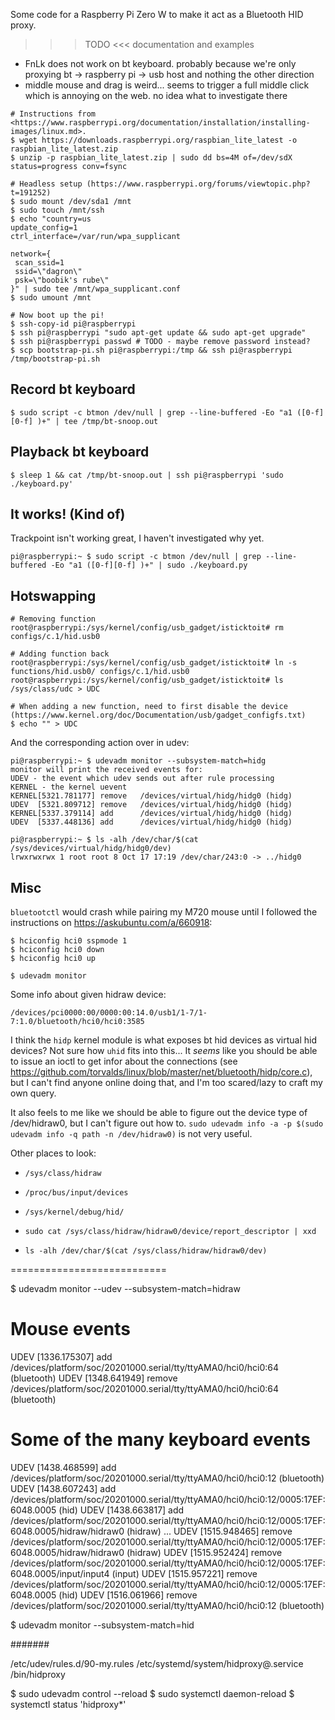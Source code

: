 Some code for a Raspberry Pi Zero W to make it act as a Bluetooth HID proxy.

>>> TODO <<< documentation and examples
- FnLk does not work on bt keyboard. probably because we're only proxying bt -> raspberry pi -> usb host and nothing the other direction
- middle mouse and drag is weird... seems to trigger a full middle click which is annoying on the web. no idea what to investigate there

```
# Instructions from <https://www.raspberrypi.org/documentation/installation/installing-images/linux.md>.
$ wget https://downloads.raspberrypi.org/raspbian_lite_latest -o raspbian_lite_latest.zip
$ unzip -p raspbian_lite_latest.zip | sudo dd bs=4M of=/dev/sdX status=progress conv=fsync

# Headless setup (https://www.raspberrypi.org/forums/viewtopic.php?t=191252)
$ sudo mount /dev/sda1 /mnt
$ sudo touch /mnt/ssh
$ echo "country=us
update_config=1
ctrl_interface=/var/run/wpa_supplicant

network={
 scan_ssid=1
 ssid=\"dagron\"
 psk=\"boobik's rube\"
}" | sudo tee /mnt/wpa_supplicant.conf
$ sudo umount /mnt

# Now boot up the pi!
$ ssh-copy-id pi@raspberrypi
$ ssh pi@raspberrypi "sudo apt-get update && sudo apt-get upgrade"
$ ssh pi@raspberrypi passwd # TODO - maybe remove password instead?
$ scp bootstrap-pi.sh pi@raspberrypi:/tmp && ssh pi@raspberrypi /tmp/bootstrap-pi.sh
```


## Record bt keyboard

```
$ sudo script -c btmon /dev/null | grep --line-buffered -Eo "a1 ([0-f][0-f] )+" | tee /tmp/bt-snoop.out
```

## Playback bt keyboard

```
$ sleep 1 && cat /tmp/bt-snoop.out | ssh pi@raspberrypi 'sudo ./keyboard.py'
```

## It works! (Kind of)

Trackpoint isn't working great, I haven't investigated why yet.

```
pi@raspberrypi:~ $ sudo script -c btmon /dev/null | grep --line-buffered -Eo "a1 ([0-f][0-f] )+" | sudo ./keyboard.py
```

## Hotswapping

```
# Removing function
root@raspberrypi:/sys/kernel/config/usb_gadget/isticktoit# rm configs/c.1/hid.usb0

# Adding function back
root@raspberrypi:/sys/kernel/config/usb_gadget/isticktoit# ln -s functions/hid.usb0/ configs/c.1/hid.usb0
root@raspberrypi:/sys/kernel/config/usb_gadget/isticktoit# ls /sys/class/udc > UDC

# When adding a new function, need to first disable the device (https://www.kernel.org/doc/Documentation/usb/gadget_configfs.txt)
$ echo "" > UDC
```


And the corresponding action over in udev:

```
pi@raspberrypi:~ $ udevadm monitor --subsystem-match=hidg
monitor will print the received events for:
UDEV - the event which udev sends out after rule processing
KERNEL - the kernel uevent
KERNEL[5321.781177] remove   /devices/virtual/hidg/hidg0 (hidg)
UDEV  [5321.809712] remove   /devices/virtual/hidg/hidg0 (hidg)
KERNEL[5337.379114] add      /devices/virtual/hidg/hidg0 (hidg)
UDEV  [5337.448136] add      /devices/virtual/hidg/hidg0 (hidg)

pi@raspberrypi:~ $ ls -alh /dev/char/$(cat /sys/devices/virtual/hidg/hidg0/dev)
lrwxrwxrwx 1 root root 8 Oct 17 17:19 /dev/char/243:0 -> ../hidg0
```

## Misc

`bluetootctl` would crash while pairing my M720 mouse until I followed the
instructions on <https://askubuntu.com/a/660918>:

```
$ hciconfig hci0 sspmode 1
$ hciconfig hci0 down
$ hciconfig hci0 up
```


```
$ udevadm monitor
```

Some info about given hidraw device:

```
/devices/pci0000:00/0000:00:14.0/usb1/1-7/1-7:1.0/bluetooth/hci0/hci0:3585
```

I think the `hidp` kernel module is what exposes bt hid devices as virtual hid
devices? Not sure how `uhid` fits into this... It *seems* like you should be
able to issue an ioctl to get infor
about the connections (see
https://github.com/torvalds/linux/blob/master/net/bluetooth/hidp/core.c), but I
can't find anyone online doing that, and I'm too scared/lazy to craft my own query.

It also feels to me like we should be able to figure out the device type of
/dev/hidraw0, but I can't figure out how to. `sudo udevadm info -a -p $(sudo
udevadm info -q path -n /dev/hidraw0)` is not very useful.


Other places to look:

- `/sys/class/hidraw`
- `/proc/bus/input/devices`
- `/sys/kernel/debug/hid/`

- `sudo cat /sys/class/hidraw/hidraw0/device/report_descriptor | xxd`
- `ls -alh /dev/char/$(cat /sys/class/hidraw/hidraw0/dev)`





===========================

$ udevadm monitor --udev --subsystem-match=hidraw

# Mouse events
UDEV  [1336.175307] add      /devices/platform/soc/20201000.serial/tty/ttyAMA0/hci0/hci0:64 (bluetooth)
UDEV  [1348.641949] remove   /devices/platform/soc/20201000.serial/tty/ttyAMA0/hci0/hci0:64 (bluetooth)

# Some of the many keyboard events
UDEV  [1438.468599] add      /devices/platform/soc/20201000.serial/tty/ttyAMA0/hci0/hci0:12 (bluetooth)
UDEV  [1438.607243] add      /devices/platform/soc/20201000.serial/tty/ttyAMA0/hci0/hci0:12/0005:17EF:6048.0005 (hid)
UDEV  [1438.663817] add      /devices/platform/soc/20201000.serial/tty/ttyAMA0/hci0/hci0:12/0005:17EF:6048.0005/hidraw/hidraw0 (hidraw)
...
UDEV  [1515.948465] remove   /devices/platform/soc/20201000.serial/tty/ttyAMA0/hci0/hci0:12/0005:17EF:6048.0005/hidraw/hidraw0 (hidraw)
UDEV  [1515.952424] remove   /devices/platform/soc/20201000.serial/tty/ttyAMA0/hci0/hci0:12/0005:17EF:6048.0005/input/input4 (input)
UDEV  [1515.957221] remove   /devices/platform/soc/20201000.serial/tty/ttyAMA0/hci0/hci0:12/0005:17EF:6048.0005 (hid)
UDEV  [1516.061966] remove   /devices/platform/soc/20201000.serial/tty/ttyAMA0/hci0/hci0:12 (bluetooth)


$ udevadm monitor --subsystem-match=hid

#######

/etc/udev/rules.d/90-my.rules
/etc/systemd/system/hidproxy@.service
/bin/hidproxy

$ sudo udevadm control --reload
$ sudo systemctl daemon-reload
$ systemctl status 'hidproxy*'
